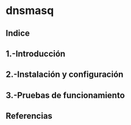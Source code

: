 # dnsmasq
## Indice
## 1.-Introducción
## 2.-Instalación y configuración
## 3.-Pruebas de funcionamiento
## Referencias
